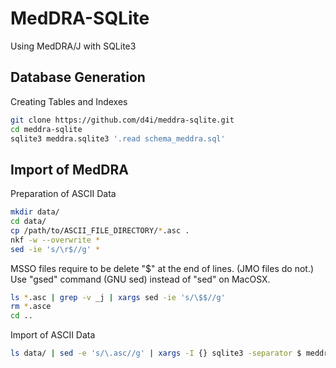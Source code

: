MedDRA-SQLite
=============

Using MedDRA/J with SQLite3

Database Generation
-------------------

Creating Tables and Indexes

```sh
git clone https://github.com/d4i/meddra-sqlite.git
cd meddra-sqlite
sqlite3 meddra.sqlite3 '.read schema_meddra.sql'
```

Import of MedDRA
----------------

Preparation of ASCII Data

```sh
mkdir data/
cd data/
cp /path/to/ASCII_FILE_DIRECTORY/*.asc .
nkf -w --overwrite *
sed -ie 's/\r$//g' *
```

MSSO files require to be delete "$" at the end of lines. (JMO files do not.)  
Use "gsed" command (GNU sed) instead of "sed" on MacOSX.

```sh
ls *.asc | grep -v _j | xargs sed -ie 's/\$$//g'
rm *.asce
cd ..
```

Import of ASCII Data

```sh
ls data/ | sed -e 's/\.asc//g' | xargs -I {} sqlite3 -separator $ meddra.sqlite3 '.import data/{}.asc {}'
```
